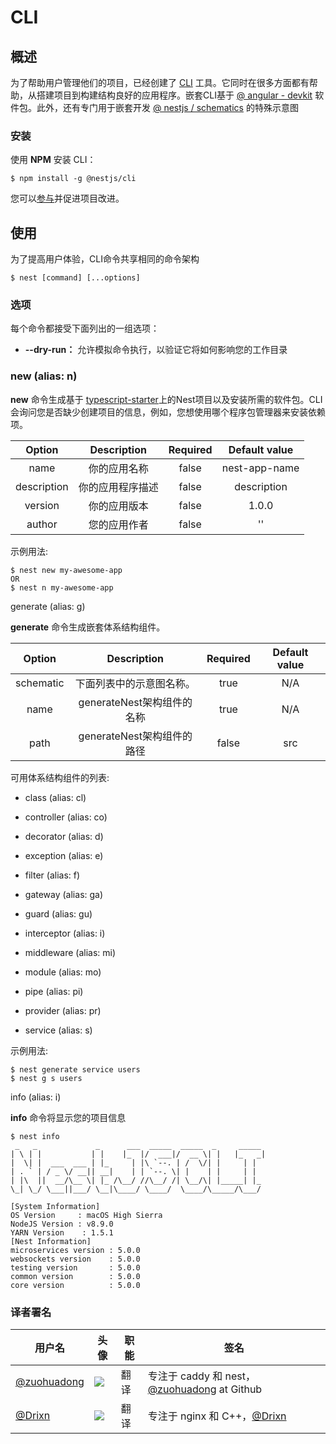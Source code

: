 # CLI

## 概述
为了帮助用户管理他们的项目，已经创建了 [CLI](https://github.com/nestjs/nest-cli) 工具。它同时在很多方面都有帮助，从搭建项目到构建结构良好的应用程序。嵌套CLI基于 [@ angular - devkit](https://github.com/angular/devkit) 软件包。此外，还有专门用于嵌套开发 [@ nestjs / schematics](https://github.com/nestjs/schematics) 的特殊示意图

### 安装

使用 **NPM** 安装 CLI：

``` 
$ npm install -g @nestjs/cli
```

您可以[参与](https://github.com/nestjs/nest-cli)并促进项目改进。

## 使用

为了提高用户体验，CLI命令共享相同的命令架构

```
$ nest [command] [...options]
```

### 选项

每个命令都接受下面列出的一组选项：
* **--dry-run：** 允许模拟命令执行，以验证它将如何影响您的工作目录

### new (alias: n)

**new** 命令生成基于 [typescript-starter](https://github.com/nestjs/typescript-starter)上的Nest项目以及安装所需的软件包。CLI会询问您是否缺少创建项目的信息，例如，您想使用哪个程序包管理器来安装依赖项。
 
|   Option               |      Description           |  Required     | Default value              |
| :---------------------: | :-------------------------: | :------------: | :-------------------------: |
| name                   | 你的应用名称 | false | nest-app-name |
| description            | 你的应用程序描述 |false	| description |
| version                | 你的应用版本 |false	| 1.0.0 |
| author                 | 您的应用作者 |false	| '' |

示例用法:

```
$ nest new my-awesome-app
OR 
$ nest n my-awesome-app
```

generate (alias: g)

 **generate** 命令生成嵌套体系结构组件。

|   Option               |      Description           |  Required     | Default value              |
| :---------------------: | :-------------------------: | :------------: | :-------------------------: |
| schematic                   | 下面列表中的示意图名称。 | true | N/A |
| name          | generateNest架构组件的名称  |true	| N/A |
| path               | generateNest架构组件的路径 |false	|src |

可用体系结构组件的列表:
  
  * class (alias: cl)
  
  * controller (alias: co)
  
  * decorator (alias: d)
  
  * exception (alias: e)
  
  * filter (alias: f)
  
  * gateway (alias: ga)
  
  * guard (alias: gu)
  
  * interceptor (alias: i)
  
  * middleware (alias: mi)
  
  * module (alias: mo)
  
  * pipe (alias: pi) 
  
  * provider (alias: pr)
  
  * service (alias: s)
  
  示例用法:
  
  ```
$ nest generate service users
$ nest g s users
```

info (alias: i)

**info** 命令将显示您的项目信息

```
$ nest info
 _   _             _      ___  _____  _____  _     _____
| \ | |           | |    |_  |/  ___|/  __ \| |   |_   _|
|  \| |  ___  ___ | |_     | |\ `--. | /  \/| |     | |
| . ` | / _ \/ __|| __|    | | `--. \| |    | |     | |
| |\  ||  __/\__ \| |_ /\__/ //\__/ /| \__/\| |_____| |_
\_| \_/ \___||___/ \__|\____/ \____/  \____/\_____/\___/

[System Information]
OS Version     : macOS High Sierra
NodeJS Version : v8.9.0
YARN Version    : 1.5.1
[Nest Information]
microservices version : 5.0.0
websockets version    : 5.0.0
testing version       : 5.0.0
common version        : 5.0.0
core version          : 5.0.0
```


 ### 译者署名

| 用户名 | 头像 | 职能 | 签名 |
|---|---|---|---|
| [@zuohuadong](https://github.com/zuohuadong)  | <img class="avatar-66 rm-style" src="https://wx3.sinaimg.cn/large/006fVPCvly1fmpnlt8sefj302d02s742.jpg">  |  翻译  | 专注于 caddy 和 nest，[@zuohuadong](https://github.com/zuohuadong/) at Github  |
| [@Drixn](https://drixn.com/)  | <img class="avatar-66 rm-style" src="https://cdn.drixn.com/img/src/avatar1.png">  |  翻译  | 专注于 nginx 和 C++，[@Drixn](https://drixn.com/) |
